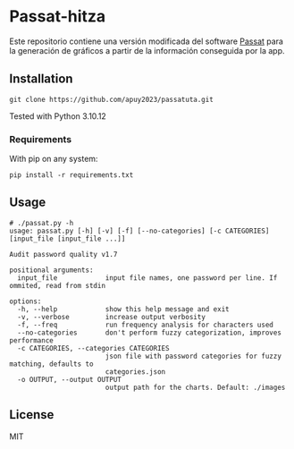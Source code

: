 # Passat-hitza

Este repositorio contiene una versión modificada del software [Passat](https://github.com/HynekPetrak/Passat.git) para la generación de gráficos a partir de la información conseguida por la app.

## Installation

```
git clone https://github.com/apuy2023/passatuta.git
```
Tested with Python 3.10.12

### Requirements

With pip on any system:

```
pip install -r requirements.txt
```

## Usage 

```
# ./passat.py -h
usage: passat.py [-h] [-v] [-f] [--no-categories] [-c CATEGORIES] [input_file [input_file ...]]

Audit password quality v1.7

positional arguments:
  input_file            input file names, one password per line. If ommited, read from stdin

options:
  -h, --help            show this help message and exit
  -v, --verbose         increase output verbosity
  -f, --freq            run frequency analysis for characters used
  --no-categories       don't perform fuzzy categorization, improves performance
  -c CATEGORIES, --categories CATEGORIES
                        json file with password categories for fuzzy matching, defaults to
                        categories.json
  -o OUTPUT, --output OUTPUT
                        output path for the charts. Default: ./images

```

## License

MIT
